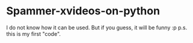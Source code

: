 # Spammer-xvideos-on-python
I do not know how it can be used.  But if you guess, it will be funny :p p.s. this is my first "code".
